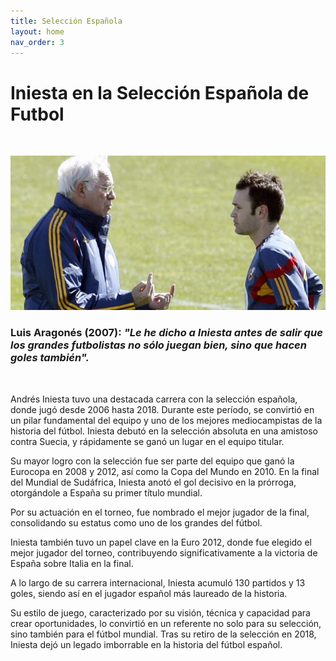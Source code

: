 ```yaml
---
title: Selección Española
layout: home
nav_order: 3
---
```



# Iniesta en la Selección Española de Futbol

<br>

![Andres Iniesta y Pep Guardiola](assets/images/iniesgones.jpg)

### Luis Aragonés (2007): _"Le he dicho a Iniesta antes de salir que los grandes futbolistas no sólo juegan bien, sino que hacen goles también"._

<br>

Andrés Iniesta tuvo una destacada carrera con la selección española, donde jugó desde 2006 hasta 2018. Durante este período, se convirtió en un pilar fundamental del equipo y uno de los mejores mediocampistas de la historia del fútbol. Iniesta debutó en la selección absoluta en una amistoso contra Suecia, y rápidamente se ganó un lugar en el equipo titular​.

Su mayor logro con la selección fue ser parte del equipo que ganó la Eurocopa en 2008 y 2012, así como la Copa del Mundo en 2010. En la final del Mundial de Sudáfrica, Iniesta anotó el gol decisivo en la prórroga, otorgándole a España su primer título mundial​.

Por su actuación en el torneo, fue nombrado el mejor jugador de la final, consolidando su estatus como uno de los grandes del fútbol.

Iniesta también tuvo un papel clave en la Euro 2012, donde fue elegido el mejor jugador del torneo, contribuyendo significativamente a la victoria de España sobre Italia en la final​.

A lo largo de su carrera internacional, Iniesta acumuló 130 partidos y 13 goles, siendo así en el jugador español más laureado de la historia​.

Su estilo de juego, caracterizado por su visión, técnica y capacidad para crear oportunidades, lo convirtió en un referente no solo para su selección, sino también para el fútbol mundial. Tras su retiro de la selección en 2018, Iniesta dejó un legado imborrable en la historia del fútbol español​.
